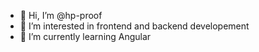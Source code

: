 - 👋 Hi, I’m @hp-proof
- 👀 I’m interested in frontend and backend developement
- 🌱 I’m currently learning Angular


<!---- 💞️ I’m looking to collaborate on ...
- 📫 How to reach me ...


hp-proof/hp-proof is a ✨ special ✨ repository because its `README.md` (this file) appears on your GitHub profile.
You can click the Preview link to take a look at your changes.
--->
